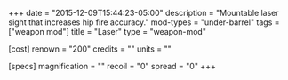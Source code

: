 +++
date = "2015-12-09T15:44:23-05:00"
description = "Mountable laser sight that increases hip fire accuracy."
mod-types = "under-barrel"
tags = ["weapon mod"]
title = "Laser"
type = "weapon-mod"

[cost]
  renown = "200"
  credits = ""
  units = ""

[specs]
  magnification = ""
  recoil = "0"
  spread = "0"
+++
